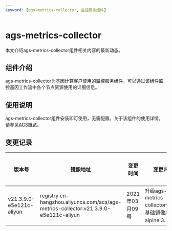 ```yaml
---
keyword: [ags-metrics-collector, 监控服务组件]
---
```


# ags-metrics-collector

本文介绍ags-metrics-collector组件相关内容的最新动态。

## 组件介绍

ags-metrics-collector为基因计算客户使用的监控服务组件，可以通过该组件监控基因工作流中各个节点资源使用的详细信息。

## 使用说明

ags-metrics-collector组件安装即可使用，无需配置。关于该组件的使用详情，请参见[AGS概览](/cn.zh-CN/基因计算服务AGS用户指南/AGS概览.md)。

## 变更记录

|版本号|镜像地址|变更时间|变更内容|变更影响|
|---|----|----|----|----|
|v21.3.9.0-e5e121c-aliyun|registry.cn-hangzhou.aliyuncs.com/acs/ags-metrics-collector:v21.3.9.0-e5e121c-aliyun|2021年03月09号|升级ags-metrics-collector使用的基础镜像版本为alpine:3.11.8。|无|

